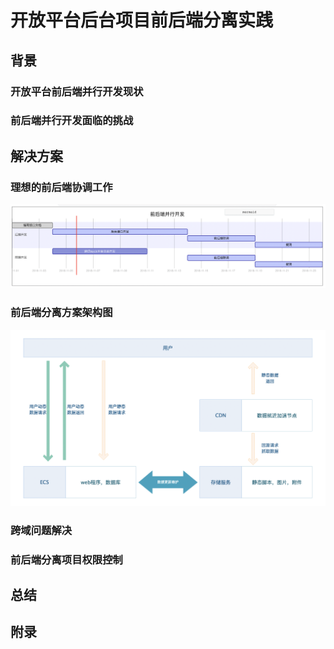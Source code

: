 # 开放平台后台项目前后端分离实践

## 背景

### 开放平台前后端并行开发现状

### 前后端并行开发面临的挑战

## 解决方案

### 理想的前后端协调工作

![An image](./img/softwareGantt.png)


### 前后端分离方案架构图
![An image](./img/cdn-architecture.png)

### 跨域问题解决

### 前后端分离项目权限控制



## 总结

## 附录


